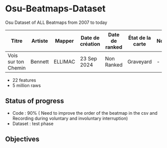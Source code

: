 # Osu-Beatmaps-Dataset
Osu Dataset of ALL Beatmaps from 2007 to today 

| Titre                | Artiste   | Mapper   | Date de création | Date de ranked | État de la carte | Nominator | Genre | Langue | Playcount | Likes | Length | BPM | Circle Count | Slider Count | Circle Size | HP Drain | Accuracy | Approach Rate | Star Rating | Game Mode | URL | Difficultés |
|----------------------|-----------|----------|------------------|----------------|------------------|-----------|-------|--------|-----------|-------|--------|-----|--------------|--------------|-------------|----------|----------|---------------|-------------|-----------|-----|-------------|
| Vois sur ton Chemin | Bennett   | ELLIMAC  | 23 Sep 2024     | Non Ranked     | Graveyard        | -         | Other | French | 54        | 0     | 2:54   | 220 | 578          | 196          | 4           | 5        | 8        | 9             | 6.27        | osu!     | https://osu.ppy.sh/beatmapsets/2254185  | Insane      |



- 22 features 
- 5 million raws

## Status of progress
- Code : 90% ( Need to improve the order of the beatmap in the csv and Recording during voluntary and involuntary interruption)
- Dataset : test phase

## Objectives 
